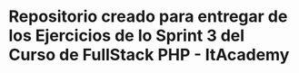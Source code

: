 # Repositorio creado para  entregar de los Ejercicios de lo Sprint 3 del Curso de FullStack PHP - ItAcademy
